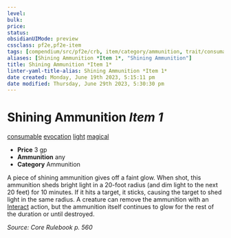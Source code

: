 ```yaml
---
level:
bulk:
price:
status:
obsidianUIMode: preview
cssclass: pf2e,pf2e-item
tags: [compendium/src/pf2e/crb, item/category/ammunition, trait/consumable, trait/evocation, trait/light, trait/magical]
aliases: [Shining Ammunition *Item 1*, "Shining Ammunition"]
title: Shining Ammunition *Item 1*
linter-yaml-title-alias: Shining Ammunition *Item 1*
date created: Monday, June 19th 2023, 5:15:11 pm
date modified: Thursday, June 29th 2023, 5:30:30 pm
---
```


# Shining Ammunition *Item 1*

[consumable](rules/traits/consumable.md) [evocation](rules/traits/evocation.md) [light](rules/traits/light.md) [magical](rules/traits/magical.md)  

- **Price** 3 gp
- **Ammunition** any
- **Category** Ammunition

A piece of shining ammunition gives off a faint glow. When shot, this ammunition sheds bright light in a 20-foot radius (and dim light to the next 20 feet) for 10 minutes. If it hits a target, it sticks, causing the target to shed light in the same radius. A creature can remove the ammunition with an [Interact](rules/actions/interact.md) action, but the ammunition itself continues to glow for the rest of the duration or until destroyed.

*Source: Core Rulebook p. 560*
